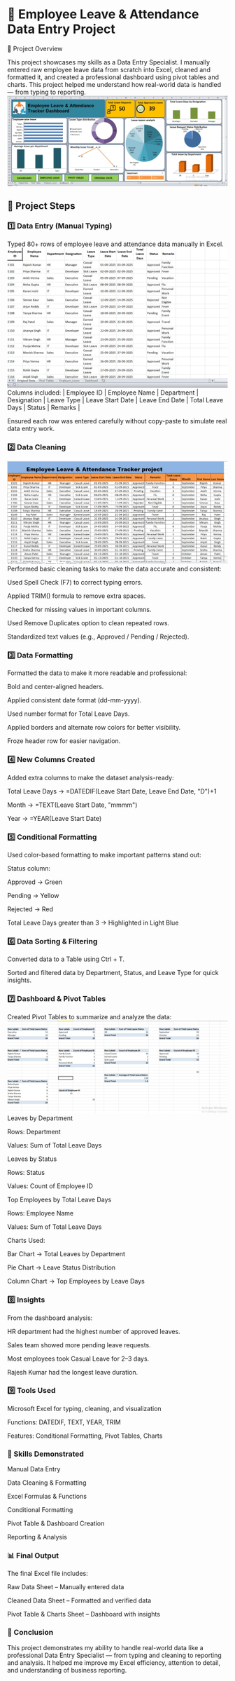 # 🧾 Employee Leave & Attendance Data Entry Project

📘 Project Overview

This project showcases my skills as a Data Entry Specialist.
I manually entered raw employee leave data from scratch into Excel, cleaned and formatted it, and created a professional dashboard using pivot tables and charts.
This project helped me understand how real-world data is handled — from typing to reporting.
![](https://github.com/sshankt/Employee-Leave-and-Attendance-Tracker-Project/blob/main/photo_6280350129860578581_w.jpg)
## 📂 Project Steps
###  1️⃣ Data Entry (Manual Typing)

Typed 80+ rows of employee leave and attendance data manually in Excel.
![](https://github.com/sshankt/Employee-Leave-and-Attendance-Tracker-Project/blob/main/photo_6280350129860578583_y.jpg)
Columns included:
| Employee ID | Employee Name | Department | Designation | Leave Type | Leave Start Date | Leave End Date | Total Leave Days | Status | Remarks |

Ensured each row was entered carefully without copy-paste to simulate real data entry work.

### 2️⃣ Data Cleaning
![](https://github.com/sshankt/Employee-Leave-and-Attendance-Tracker-Project/blob/main/photo_6280350129860578582_w.jpg)
Performed basic cleaning tasks to make the data accurate and consistent:

Used Spell Check (F7) to correct typing errors.

Applied TRIM() formula to remove extra spaces.

Checked for missing values in important columns.

Used Remove Duplicates option to clean repeated rows.

Standardized text values (e.g., Approved / Pending / Rejected).

### 3️⃣ Data Formatting

Formatted the data to make it more readable and professional:

Bold and center-aligned headers.

Applied consistent date format (dd-mm-yyyy).

Used number format for Total Leave Days.

Applied borders and alternate row colors for better visibility.

Froze header row for easier navigation.

### 4️⃣ New Columns Created

Added extra columns to make the dataset analysis-ready:

Total Leave Days → =DATEDIF(Leave Start Date, Leave End Date, "D")+1

Month → =TEXT(Leave Start Date, "mmmm")

Year → =YEAR(Leave Start Date)

### 5️⃣ Conditional Formatting

Used color-based formatting to make important patterns stand out:

Status column:

Approved → Green

Pending → Yellow

Rejected → Red

Total Leave Days greater than 3 → Highlighted in Light Blue

### 6️⃣ Data Sorting & Filtering

Converted data to a Table using Ctrl + T.

Sorted and filtered data by Department, Status, and Leave Type for quick insights.

### 7️⃣ Dashboard & Pivot Tables

Created Pivot Tables to summarize and analyze the data:
![](https://github.com/sshankt/Employee-Leave-and-Attendance-Tracker-Project/blob/main/photo_6289746191159331737_w.jpg)
Leaves by Department

Rows: Department

Values: Sum of Total Leave Days

Leaves by Status

Rows: Status

Values: Count of Employee ID

Top Employees by Total Leave Days

Rows: Employee Name

Values: Sum of Total Leave Days

Charts Used:

Bar Chart → Total Leaves by Department

Pie Chart → Leave Status Distribution

Column Chart → Top Employees by Leave Days

### 8️⃣ Insights

From the dashboard analysis:

HR department had the highest number of approved leaves.

Sales team showed more pending leave requests.

Most employees took Casual Leave for 2–3 days.

Rajesh Kumar had the longest leave duration.

### 9️⃣ Tools Used

Microsoft Excel for typing, cleaning, and visualization

Functions: DATEDIF, TEXT, YEAR, TRIM

Features: Conditional Formatting, Pivot Tables, Charts

### 🧠 Skills Demonstrated

Manual Data Entry

Data Cleaning & Formatting

Excel Formulas & Functions

Conditional Formatting

Pivot Table & Dashboard Creation

Reporting & Analysis

### 📊 Final Output

The final Excel file includes:

Raw Data Sheet – Manually entered data

Cleaned Data Sheet – Formatted and verified data

Pivot Table & Charts Sheet – Dashboard with insights

### 🏁 Conclusion

This project demonstrates my ability to handle real-world data like a professional Data Entry Specialist — from typing and cleaning to reporting and analysis. It helped me improve my Excel efficiency, attention to detail, and understanding of business reporting.
